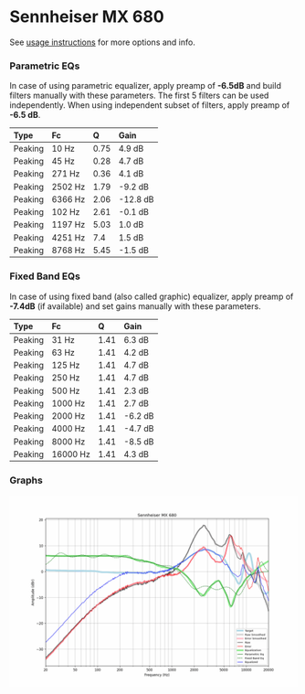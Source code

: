 # Sennheiser MX 680
See [usage instructions](https://github.com/jaakkopasanen/AutoEq#usage) for more options and info.

### Parametric EQs
In case of using parametric equalizer, apply preamp of **-6.5dB** and build filters manually
with these parameters. The first 5 filters can be used independently.
When using independent subset of filters, apply preamp of **-6.5 dB**.

| Type    | Fc      |    Q | Gain     |
|:--------|:--------|:-----|:---------|
| Peaking | 10 Hz   | 0.75 | 4.9 dB   |
| Peaking | 45 Hz   | 0.28 | 4.7 dB   |
| Peaking | 271 Hz  | 0.36 | 4.1 dB   |
| Peaking | 2502 Hz | 1.79 | -9.2 dB  |
| Peaking | 6366 Hz | 2.06 | -12.8 dB |
| Peaking | 102 Hz  | 2.61 | -0.1 dB  |
| Peaking | 1197 Hz | 5.03 | 1.0 dB   |
| Peaking | 4251 Hz | 7.4  | 1.5 dB   |
| Peaking | 8768 Hz | 5.45 | -1.5 dB  |

### Fixed Band EQs
In case of using fixed band (also called graphic) equalizer, apply preamp of **-7.4dB**
(if available) and set gains manually with these parameters.

| Type    | Fc       |    Q | Gain    |
|:--------|:---------|:-----|:--------|
| Peaking | 31 Hz    | 1.41 | 6.3 dB  |
| Peaking | 63 Hz    | 1.41 | 4.2 dB  |
| Peaking | 125 Hz   | 1.41 | 4.7 dB  |
| Peaking | 250 Hz   | 1.41 | 4.7 dB  |
| Peaking | 500 Hz   | 1.41 | 2.3 dB  |
| Peaking | 1000 Hz  | 1.41 | 2.7 dB  |
| Peaking | 2000 Hz  | 1.41 | -6.2 dB |
| Peaking | 4000 Hz  | 1.41 | -4.7 dB |
| Peaking | 8000 Hz  | 1.41 | -8.5 dB |
| Peaking | 16000 Hz | 1.41 | 4.3 dB  |

### Graphs
![](./Sennheiser%20MX%20680.png)